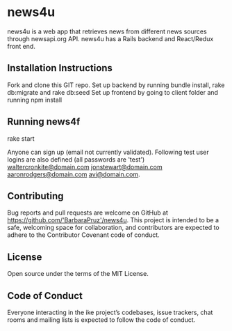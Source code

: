 # news4u
news4u is a web app that retrieves news from different news sources through newsapi.org API.
news4u has a Rails backend and React/Redux front end.

Installation Instructions
-------------------------
Fork and clone this GIT repo. 
Set up backend by running bundle install, rake db:migrate and rake db:seed
Set up frontend by going to client folder and running npm install

Running news4f
------------------   
rake start

Anyone can sign up (email not currently validated). Following test user logins are also defined (all passwords are 'test')
waltercronkite@domain.com
jonstewart@domain.com
aaronrodgers@domain.com
avi@domain.com.


Contributing
------------
Bug reports and pull requests are welcome on GitHub at https://github.com/'BarbaraPruz'/news4u. This project is intended to be a safe, welcoming space for collaboration, and contributors are expected to adhere to the Contributor Covenant code of conduct.

License
-------
Open source under the terms of the MIT License.

Code of Conduct
---------------
Everyone interacting in the ike project’s codebases, issue trackers, chat rooms and mailing lists is expected to follow the code of conduct.
